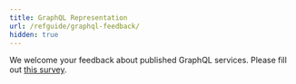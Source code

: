 ```yaml
---
title: GraphQL Representation
url: /refguide/graphql-feedback/
hidden: true
---
```


We welcome your feedback about published GraphQL services. Please fill out [this survey](https://survey.alchemer.eu/s3/90711630/Mendix-GraphQL-Beta-Feedback).
